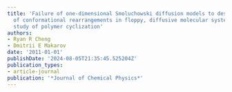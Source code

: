 ```yaml
---
title: 'Failure of one-dimensional Smoluchowski diffusion models to describe the duration
  of conformational rearrangements in floppy, diffusive molecular systems: A case
  study of polymer cyclization'
authors:
- Ryan R Cheng
- Dmitrii E Makarov
date: '2011-01-01'
publishDate: '2024-08-05T21:35:45.525204Z'
publication_types:
- article-journal
publication: '*Journal of Chemical Physics*'
---
```

